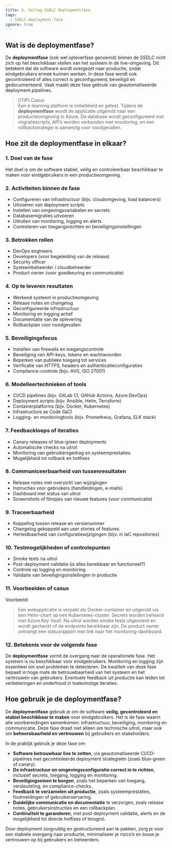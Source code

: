 ```yaml
---
title: 5. Uitleg SSDLC Deploymentfase
tags:
  - SSDLC-deployment-fase
ignore: true
---
```


## Wat is de deploymentfase?
De **deploymentfase** (ook wel opleverfase genoemd) binnen de SSDLC richt zich op het beschikbaar stellen van het systeem in de live-omgeving. Dit betekent dat de software wordt overgezet naar productie, zodat eindgebruikers ermee kunnen werken. In deze fase wordt ook gecontroleerd of alles correct is geconfigureerd, beveiligd en gedocumenteerd. Vaak maakt deze fase gebruik van geautomatiseerde deployment pipelines.

> [!TIP] Casus  
> Een e-learning platform is ontwikkeld en getest. Tijdens de **deploymentfase** wordt de applicatie uitgerold naar een productieomgeving in Azure. De database wordt geconfigureerd met migratiescripts, API’s worden verbonden met monitoring, en een rollbackstrategie is aanwezig voor noodgevallen.

## Hoe zit de deploymentfase in elkaar?
### 1. Doel van de fase  
Het doel is om de software stabiel, veilig en controleerbaar beschikbaar te maken voor eindgebruikers in een productieomgeving.

### 2. Activiteiten binnen de fase  
- Configureren van infrastructuur (bijv. cloudomgeving, load balancers)  
- Uitvoeren van deployment scripts  
- Instellen van omgevingsvariabelen en secrets  
- Databasemigraties uitvoeren  
- Uitrollen van monitoring, logging en alerts  
- Controleren van toegangsrechten en beveiligingsinstellingen

### 3. Betrokken rollen  
- DevOps engineers  
- Developers (voor begeleiding van de release)  
- Security officer  
- Systeembeheerder / cloudbeheerder  
- Product owner (voor goedkeuring en communicatie)

### 4. Op te leveren resultaten  
- Werkend systeem in productieomgeving  
- Release notes en changelog  
- Geconfigureerde infrastructuur  
- Monitoring en logging actief  
- Documentatie van de oplevering  
- Rollbackplan voor noodgevallen

### 5. Beveiligingsfocus  
- Instellen van firewalls en toegangscontrole  
- Beveiliging van API-keys, tokens en wachtwoorden  
- Beperken van publieke toegang tot services  
- Verificatie van HTTPS, headers en authenticatieconfiguraties  
- Compliance-controle (bijv. AVG, ISO 27001)

### 6. Modelleertechnieken of tools  
- CI/CD pipelines (bijv. GitLab CI, GitHub Actions, Azure DevOps)  
- Deployment scripts (bijv. Ansible, Helm, Terraform)  
- Containerplatforms (bijv. Docker, Kubernetes)  
- Infrastructure as Code (IaC)  
- Logging- en monitoringtools (bijv. Prometheus, Grafana, ELK stack)

### 7. Feedbackloops of iteraties  
- Canary releases of blue-green deployments  
- Automatische checks na uitrol  
- Monitoring van gebruikersgedrag en systeemprestaties  
- Mogelijkheid tot rollback en hotfixes

### 8. Communiceerbaarheid van tussenresultaten  
- Release notes met overzicht van wijzigingen  
- Instructies voor gebruikers (handleidingen, e-mails)  
- Dashboard met status van uitrol  
- Screenshots of filmpjes van nieuwe features (voor communicatie)

### 9. Traceerbaarheid  
- Koppeling tussen release en versienummer  
- Changelog gekoppeld aan user stories of features  
- Herleidbaarheid van configuratiewijzigingen (bijv. in IaC repositories)

### 10. Testmogelijkheden of controlepunten  
- Smoke tests na uitrol  
- Post-deployment validatie (is alles bereikbaar en functioneel?)  
- Controle op logging en monitoring  
- Validatie van beveiligingsinstellingen in productie

### 11. Voorbeelden of casus  
Voorbeeld:  
> Een webapplicatie is verpakt als Docker-container en uitgerold via een Helm-chart op een Kubernetes-cluster. Secrets worden beheerd met Azure Key Vault. Na uitrol worden smoke tests uitgevoerd en wordt gecheckt of de endpoints bereikbaar zijn. De product owner ontvangt een statusrapport met link naar het monitoring-dashboard.

### 12. Betekenis voor de volgende fase  
De **deploymentfase** vormt de overgang naar de operationele fase. Het systeem is nu beschikbaar voor eindgebruikers. Monitoring en logging zijn essentieel om snel problemen te detecteren. De kwaliteit van deze fase bepaalt in hoge mate de betrouwbaarheid van het systeem en het vertrouwen van gebruikers. Eventuele feedback uit productie kan leiden tot verbeteringen en onderhoud in toekomstige iteraties.

## Hoe gebruik je de deploymentfase?
De **deploymentfase** gebruik je om de software **veilig, gecontroleerd en stabiel beschikbaar te maken** voor eindgebruikers. Het is de fase waarin alle voorbereidingen samenkomen: infrastructuur, beveiliging, monitoring en communicatie. Deze fase draait niet alleen om technische uitrol, maar ook om **beheersbaarheid en vertrouwen** bij gebruikers en stakeholders.

In de praktijk gebruik je deze fase om:
- **Software betrouwbaar live te zetten**, via geautomatiseerde CI/CD-pipelines met gecontroleerde deployment strategieën (zoals blue-green of canary).
- **De infrastructuur en omgevingsconfiguratie correct in te richten**, inclusief secrets, toegang, logging en monitoring.
- **Beveiligingseisen te borgen**, zoals het beperken van toegang, versleuteling, en compliance-checks.
- **Feedback te verzamelen uit productie**, zoals systeemprestaties, foutmeldingen of gebruikerservaring.
- **Duidelijke communicatie en documentatie** te verzorgen, zoals release notes, gebruikersinstructies en een rollbackplan.
- **Continuïteit te garanderen**, met post-deployment validatie, alerts en de mogelijkheid tot directe hotfixes of terugrol.

Door deployment zorgvuldig en gestructureerd aan te pakken, zorg je voor een stabiele overgang naar productie, minimaliseer je risico’s en bouw je vertrouwen op bij gebruikers en beheerders.